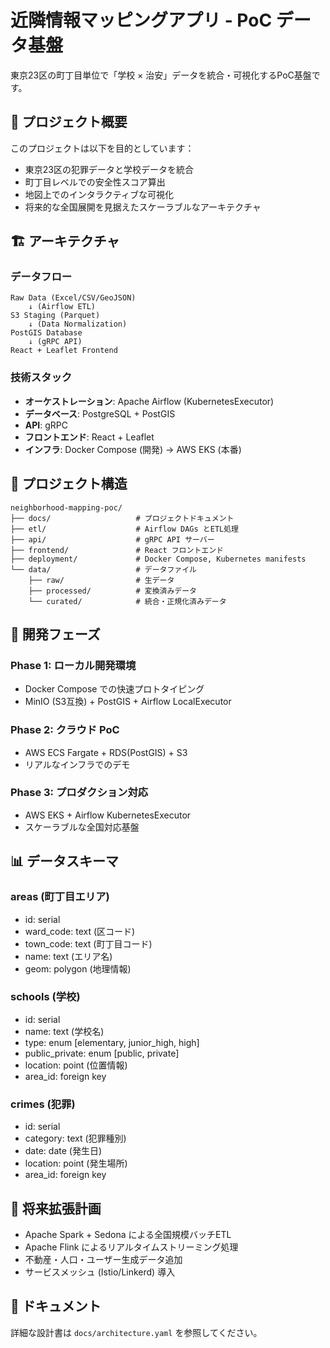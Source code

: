 # 近隣情報マッピングアプリ - PoC データ基盤

東京23区の町丁目単位で「学校 × 治安」データを統合・可視化するPoC基盤です。

## 🎯 プロジェクト概要

このプロジェクトは以下を目的としています：
- 東京23区の犯罪データと学校データを統合
- 町丁目レベルでの安全性スコア算出
- 地図上でのインタラクティブな可視化
- 将来的な全国展開を見据えたスケーラブルなアーキテクチャ

## 🏗️ アーキテクチャ

### データフロー
```
Raw Data (Excel/CSV/GeoJSON) 
    ↓ (Airflow ETL)
S3 Staging (Parquet)
    ↓ (Data Normalization)
PostGIS Database
    ↓ (gRPC API)
React + Leaflet Frontend
```

### 技術スタック
- **オーケストレーション**: Apache Airflow (KubernetesExecutor)
- **データベース**: PostgreSQL + PostGIS
- **API**: gRPC
- **フロントエンド**: React + Leaflet
- **インフラ**: Docker Compose (開発) → AWS EKS (本番)

## 📁 プロジェクト構造

```
neighborhood-mapping-poc/
├── docs/                   # プロジェクトドキュメント
├── etl/                    # Airflow DAGs とETL処理
├── api/                    # gRPC API サーバー
├── frontend/               # React フロントエンド
├── deployment/             # Docker Compose, Kubernetes manifests
└── data/                   # データファイル
    ├── raw/                # 生データ
    ├── processed/          # 変換済みデータ
    └── curated/            # 統合・正規化済みデータ
```

## 🚀 開発フェーズ

### Phase 1: ローカル開発環境
- Docker Compose での快速プロトタイピング
- MinIO (S3互換) + PostGIS + Airflow LocalExecutor

### Phase 2: クラウド PoC
- AWS ECS Fargate + RDS(PostGIS) + S3
- リアルなインフラでのデモ

### Phase 3: プロダクション対応
- AWS EKS + Airflow KubernetesExecutor
- スケーラブルな全国対応基盤

## 📊 データスキーマ

### areas (町丁目エリア)
- id: serial
- ward_code: text (区コード)
- town_code: text (町丁目コード)
- name: text (エリア名)
- geom: polygon (地理情報)

### schools (学校)
- id: serial
- name: text (学校名)
- type: enum [elementary, junior_high, high]
- public_private: enum [public, private]
- location: point (位置情報)
- area_id: foreign key

### crimes (犯罪)
- id: serial
- category: text (犯罪種別)
- date: date (発生日)
- location: point (発生場所)
- area_id: foreign key

## 🔮 将来拡張計画

- Apache Spark + Sedona による全国規模バッチETL
- Apache Flink によるリアルタイムストリーミング処理
- 不動産・人口・ユーザー生成データ追加
- サービスメッシュ (Istio/Linkerd) 導入

## 📝 ドキュメント

詳細な設計書は `docs/architecture.yaml` を参照してください。
